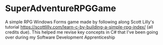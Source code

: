 # SuperAdventureRPGGame
A simple RPG Windows Forms game made by following along Scott Lilly's tutorial https://scottlilly.com/learn-c-by-building-a-simple-rpg-index/ (all credits due). This helped me revise key concepts in C# that I've been going over during my Software Development Apprenticeship
